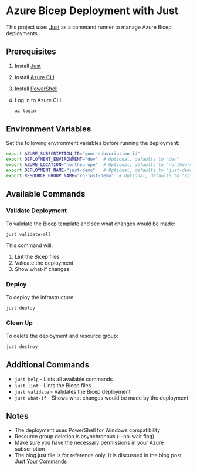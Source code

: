 # Azure Bicep Deployment with Just

This project uses [Just](https://github.com/casey/just) as a command runner to manage Azure Bicep deployments.

## Prerequisites

1. Install [Just](https://github.com/casey/just#installation)
2. Install [Azure CLI](https://docs.microsoft.com/en-us/cli/azure/install-azure-cli)
3. Install [PowerShell](https://github.com/PowerShell/PowerShell#get-powershell)
4. Log in to Azure CLI:

   ```bash
   az login
   ```

## Environment Variables

Set the following environment variables before running the deployment:

```bash
export AZURE_SUBSCRIPTION_ID="your-subscription-id"
export DEPLOYMENT_ENVIRONMENT="dev"  # Optional, defaults to "dev"
export AZURE_LOCATION="northeurope"  # Optional, defaults to "northeurope"
export DEPLOYMENT_NAME="just-demo"   # Optional, defaults to "just-demo"
export RESOURCE_GROUP_NAME="rg-just-demo"  # Optional, defaults to "rg-just-demo"
```

## Available Commands

### Validate Deployment

To validate the Bicep template and see what changes would be made:

```bash
just validate-all
```

This command will:

1. Lint the Bicep files
2. Validate the deployment
3. Show what-if changes

### Deploy

To deploy the infrastructure:

```bash
just deploy
```

### Clean Up

To delete the deployment and resource group:

```bash
just destroy
```

## Additional Commands

- `just help` - Lists all available commands
- `just lint` - Lints the Bicep files
- `just validate` - Validates the Bicep deployment
- `just what-if` - Shows what changes would be made by the deployment

## Notes

- The deployment uses PowerShell for Windows compatibility
- Resource group deletion is asynchronous (--no-wait flag)
- Make sure you have the necessary permissions in your Azure subscription
- The blog.just file is for reference only. It is discussed in the blog post [Just Your Commands](https://www.dariuszparys.com/just-your-commands)